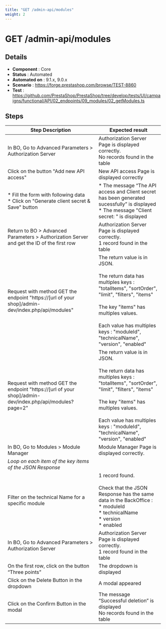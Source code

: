 ```yaml
---
title: "GET /admin-api/modules"
weight: 2
---
```


# GET /admin-api/modules
## Details
* **Component** : Core
* **Status** : Automated
* **Automated on** : 9.1.x, 9.0.x
* **Scenario** : https://forge.prestashop.com/browse/TEST-8860
* **Test** : https://github.com/PrestaShop/PrestaShop/tree/develop/tests/UI/campaigns/functional/API/02_endpoints/09_modules/02_getModules.ts

## Steps
| Step Description | Expected result |
| ----- | ----- |
| In BO, Go to Advanced Parameters > Authorization Server | Authorization Server Page is displayed correctly.<br>No records found in the table |
| Click on the button "Add new API access" | New API access Page is displayed correctly |
| * Fill the form with following data<br> * Click on "Generate client secret & Save" button | * The message “The API access and Client secret has been generated sucessfully” is displayed<br> * The message "Client secret: " is displayed |
| Return to BO > Advanced Parameters > Authorization Server and get the ID of the first row | Authorization Server Page is displayed correctly.<br>1 record found in the table |
| Request with method GET the endpoint "https://[url of your shop]/admin-dev/index.php/api/modules" | The return value is in JSON.<br><br>The return data has multiples keys : "totalItems", "sortOrder", "limit", "filters", "items"<br><br>The key "items" has multiples values.<br><br>Each value has multiples keys : "moduleId", "technicalName", "version", "enabled" |
| Request with method GET the endpoint "https://[url of your shop]/admin-dev/index.php/api/modules?page=2" | The return value is in JSON.<br><br>The return data has multiples keys : "totalItems", "sortOrder", "limit", "filters", "items"<br><br>The key "items" has multiples values.<br><br>Each value has multiples keys : "moduleId", "technicalName", "version", "enabled" |
| In BO, Go to Modules > Module Manager | Module Manager Page is displayed correctly. |
| *Loop on each item of the key items of the JSON Response* |  |
| Filter on the technical Name for a specific module | 1 record found.<br><br>Check that the JSON Response has the same data in the BackOffice :<br> * moduleId<br> * technicalName<br> * version<br> * enabled |
| In BO, Go to Advanced Parameters > Authorization Server | Authorization Server Page is displayed correctly.<br>1 record found in the table |
| On the first row, click on the button “Three points” | The dropdown is displayed |
| Click on the Delete Button in the dropdown | A modal appeared |
| Click on the Confirm Button in the modal | The message “Successful deletion” is displayed<br>No records found in the table |
